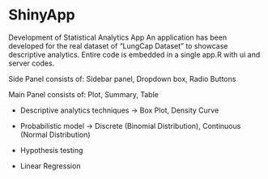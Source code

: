 # ShinyApp
Development of Statistical Analytics App
An application has been developed for the real dataset of “LungCap Dataset” to showcase descriptive analytics. 
Entire code is embedded in a single app.R with ui and server codes.

Side Panel consists of: Sidebar panel, Dropdown box, Radio Buttons

Main Panel consists of: Plot, Summary, Table

* Descriptive analytics techniques -> Box Plot, Density Curve 

* Probabilistic model -> Discrete (Binomial Distribution), Continuous (Normal Distribution) 

* Hypothesis testing

* Linear Regression
